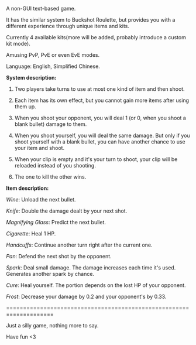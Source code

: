 A non-GUI text-based game. 

It has the similar system to Buckshot Roulette, but provides you with a different experience through unique items and kits. 

Currently 4 available kits(more will be added, probably introduce a custom kit mode). 

Amusing PvP, PvE or even EvE modes. 

Language: English, Simplified Chinese. 

**System description:**

1. Two players take turns to use at most one kind of item and then shoot.

2. Each item has its own effect, but you cannot gain more items after using them up.

3. When you shoot your opponent, you will deal 1 (or 0, when you shoot a blank bullet) damage to them.

4. When you shoot yourself, you will deal the same damage. But only if you shoot yourself with a blank bullet, you can have another chance to use your item and shoot.

5. When your clip is empty and it's your turn to shoot, your clip will be reloaded instead of you shooting.

6. The one to kill the other wins.

**Item description:**

_Wine_: Unload the next bullet.

_Knife_: Double the damage dealt by your next shot. 

_Magnifying Glass_: Predict the next bullet.

_Cigarette_: Heal 1 HP.

_Handcuffs_: Continue another turn right after the current one. 

_Pan_: Defend the next shot by the opponent. 

_Spark_: Deal small damage. The damage increases each time it's used. Generates another spark by chance. 

_Cure_: Heal yourself. The portion depends on the lost HP of your opponent. 

_Frost_: Decrease your damage by 0.2 and your opponent's by 0.33. 

====================================================================

Just a silly game, nothing more to say. 

Have fun <3
